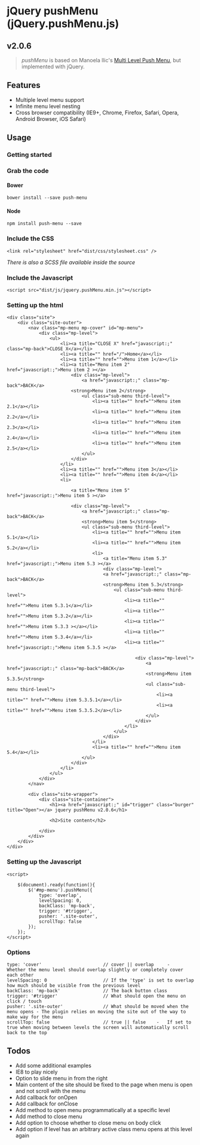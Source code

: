 # jQuery pushMenu (jQuery.pushMenu.js)

## v2.0.6

> *pushMenu* is based on Manoela llic's [Multi Level Push Menu](https://github.com/codrops/MultiLevelPushMenu), but implemented with jQuery.

## Features

 - Multiple level menu support
 - Infinite menu level nesting
 - Cross browser compatibility (IE9+, Chrome, Firefox, Safari, Opera, Android Browser, iOS Safari)

## Usage

### Getting started

### Grab the code

#### Bower

    bower install --save push-menu

#### Node

    npm install push-menu --save

### Include the CSS

```
<link rel="stylesheet" href="dist/css/stylesheet.css" />
```

*There is also a SCSS file available inside the source*

### Include the Javascript

```
<script src="dist/js/jquery.pushMenu.min.js"></script>
```

### Setting up the html

    <div class="site">
        <div class="site-outer">
            <nav class="mp-menu mp-cover" id="mp-menu">
                <div class="mp-level">
                    <ul>
                        <li><a title="CLOSE X" href="javascript:;" class="mp-back">CLOSE X</a></li>
                        <li><a title="" href="/">Home</a></li>
                        <li><a title="" href="">Menu item 1</a></li>
                        <li><a title="Menu item 2" href="javascript:;">Menu item 2 ></a>
                            <div class="mp-level">
                                <a href="javascript:;" class="mp-back">BACK</a>
                            <strong>Menu item 2</strong>
                                <ul class="sub-menu third-level">
                                    <li><a title="" href="">Menu item 2.1</a></li>
                                    <li><a title="" href="">Menu item 2.2</a></li>
                                    <li><a title="" href="">Menu item 2.3</a></li>
                                    <li><a title="" href="">Menu item 2.4</a></li>
                                    <li><a title="" href="">Menu item 2.5</a></li>
                                </ul>
                            </div>
                        </li>
                        <li><a title="" href="">Menu item 3</a></li>
                        <li><a title="" href="">Menu item 4</a></li>
                        <li>

                            <a title="Menu item 5" href="javascript:;">Menu item 5 ></a>

                            <div class="mp-level">
                                <a href="javascript:;" class="mp-back">BACK</a>
                                <strong>Menu item 5</strong>
                                <ul class="sub-menu third-level">
                                    <li><a title="" href="">Menu item 5.1</a></li>
                                    <li><a title="" href="">Menu item 5.2</a></li>
                                    <li>
                                        <a title="Menu item 5.3" href="javascript:;">Menu item 5.3 ></a>
                                        <div class="mp-level">
                                        <a href="javascript:;" class="mp-back">BACK</a>
                                        <strong>Menu item 5.3</strong>
                                            <ul class="sub-menu third-level">
                                                <li><a title="" href="">Menu item 5.3.1</a></li>
                                                <li><a title="" href="">Menu item 5.3.2</a></li>
                                                <li><a title="" href="">Menu item 5.3.3 ></a></li>
                                                <li><a title="" href="">Menu item 5.3.4</a></li>
                                                <li><a title="" href="javascript:;">Menu item 5.3.5 ></a>

                                                    <div class="mp-level">
                                                        <a href="javascript:;" class="mp-back">BACK</a>
                                                        <strong>Menu item 5.3.5</strong>
                                                        <ul class="sub-menu third-level">
                                                            <li><a title="" href="">Menu item 5.3.5.1</a></li>
                                                            <li><a title="" href="">Menu item 5.3.5.2</a></li>
                                                        </ul>
                                                    </div>
                                                </li>
                                            </ul>
                                        </div>
                                    </li>                                        
                                    <li><a title="" href="">Menu item 5.4</a></li>
                                </ul>
                            </div>
                        </li>
                    </ul>
                </div>
            </nav>

            <div class="site-wrapper">
                <div class="site-container">
                    <h1><a href="javascript:;" id="trigger" class="burger" title="Open"></a> jquery pushMenu v2.0.6</h1>

                    <h2>Site content</h2>

                </div>
            </div>
        </div>
    </div>


### Setting up the Javascript

    <script>
        
        $(document).ready(function(){
            $('#mp-menu').pushMenu({
                type: 'overlap',
                levelSpacing: 0,
                backClass: 'mp-back',
                trigger: '#trigger',
                pusher: '.site-outer',
                scrollTop: false
            });
        });
    </script>

### Options
   
    type: 'cover'                       // cover || overlap     -   Whether the menu level should overlap slightly or completely cover each other
    levelSpacing: 0                     // If the 'type' is set to overlap how much should be visible from the previous level
    backClass: 'mp-back'                // The back button class
    trigger: '#trigger'                 // What should open the menu on click / touch
    pusher: '.site-outer'               // What should be moved when the menu opens - The plugin relies on moving the site out of the way to make way for the menu
    scrollTop: false                    // true || false    -   If set to true when moving between levels the screen will automatically scroll back to the top

## Todos

 - Add some additional examples
 - IE8 to play nicely
 - Option to slide menu in from the right
 - Main content of the site should be fixed to the page when menu is open and not scroll with the menu
 - Add callback for onOpen
 - Add callback for onClose
 - Add method to open menu programmatically at a specific level
 - Add method to close menu
 - Add option to choose whether to close menu on body click
 - Add option if level has an arbitrary active class menu opens at this level again